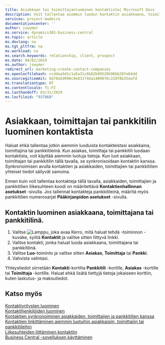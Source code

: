 ```yaml
---
title: Asiakkaan tai toimittajanluominen kontaktista| Microsoft Docs
description: Voit tallentaa aiemmin luodun kontaktin asiakkaana, toimittajana tai pankkitilinä käyttämällä aiemmin luotuja tietoja ja määrittämällä liikesuhteen.
services: project-madeira
documentationcenter: ''
author: jswymer
ms.service: dynamics365-business-central
ms.topic: article
ms.devlang: na
ms.tgt_pltfrm: na
ms.workload: na
ms.search.keywords: relationship, client, prospect
ms.date: 04/01/2019
ms.author: jswymer
redirect_url: marketing-create-contact-companies
ms.openlocfilehash: ccddaa5d1c1a5a31c6b82b99520b90bb28fe64dd
ms.sourcegitcommit: bd78a5d990c9e83174da1409076c22df8b35eafd
ms.translationtype: HT
ms.contentlocale: fi-FI
ms.lasthandoff: 03/31/2019
ms.locfileid: "937868"
---
```

# <a name="create-a-customer-vendor-or-bank-account-from-a-contact"></a>Asiakkaan, toimittajan tai pankkitilin luominen kontaktista
Haluat ehkä tallentaa jotkin aiemmin luoduista kontakteistasi asiakkaina, toimittajina tai pankkitileinä. Kun asiakas, toimittaja tai pankkitili luodaan kontaktista, voit käyttää aiemmin luotuja tietoja. Kun luot asiakkaan, toimittajan tai pankkitilin tällä tavalla, se synkronisoidaan kontaktin kanssa. Synkronoimisen avulla kontaktien ja asiakkaiden, toimittajien tai pankkitilien yhteiset tiedot säilyvät samoina.

Ennen kuin voit tallentaa kontakteja tällä tavalla, asiakkaiden, toimittajien ja pankkitilien liikesuhteen koodi on määritettävä **Kontaktienhallinnan asetukset** -sivulla. Jos tallennat kontakteja pankkitileinä, määritä myös pankkitilien numerosarjat **Pääkirjanpidon asetukset** -sivulla.

## <a name="to-create-a-contact-as-a-customer-vendor-or-bank-account"></a>Kontaktin luominen asiakkaana, toimittajana tai pankkitilinä.
1. Valitse ![Lamppu, joka avaa Kerro, mitä haluat tehdä -toiminnon](media/ui-search/search_small.png "Kerro, mitä haluat tehdä") -kuvake, syötä **Kontaktit** ja valitse sitten liittyvä linkki.
2. Valitse kontakti, jonka haluat luoda asiakkaana, toimittajana tai pankkitilinä.
3. Valitse **Luo**-toiminto ja valitse sitten **Asiakas**, **Toimittaja** tai **Pankki**.
4. Vahvista valintasi.

Yhteystiedot siirretään **Kontakti**-kortilta **Pankkitili** -kortille, **Asiakas** -kortille tai **Toimittaja** -kortille. Haluat ehkä lisätä tiettyjä tietoja jokaiseen korttiin, kuten laskutus- ja maksutiedot.

## <a name="see-also"></a>Katso myös
[Kontaktiyritysten luominen](marketing-create-contact-companies.md)  
[Kontaktihenkilöiden luominen](marketing-create-contact-persons.md)  
[Kontaktien synkronoiminen asiakkaiden, toimittajien ja pankkitilien kanssa](marketing-synchronize-contacts-customers-vendors-bank-accounts.md)  
[Kontaktien linkittäminen aiemmin luotuihin asiakkaisiin, toimittajiin tai pankkitileihin](marketing-how-link-contact.md)  
[Liikesuhteiden liittäminen kontaktiin](marketing-business-relations.md#AssignBusRelContact)  
[Business Central -sovelluksen käyttäminen](ui-work-product.md)
